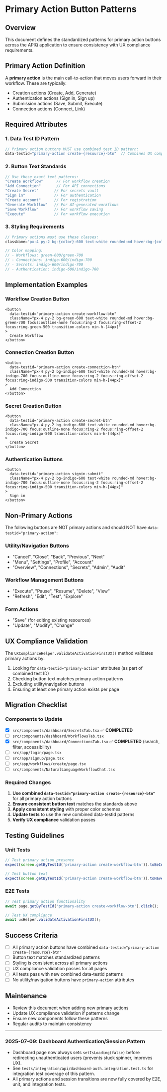 # Primary Action Button Patterns

## Overview

This document defines the standardized patterns for primary action buttons across the APIQ application to ensure consistency with UX compliance requirements.

## Primary Action Definition

A **primary action** is the main call-to-action that moves users forward in their workflow. These are typically:
- Creation actions (Create, Add, Generate)
- Authentication actions (Sign in, Sign up)
- Submission actions (Save, Submit, Execute)
- Connection actions (Connect, Link)

## Required Attributes

### 1. Data Test ID Pattern
```typescript
// Primary action buttons MUST use combined test ID pattern:
data-testid="primary-action create-{resource}-btn"  // Combines UX compliance + functionality testing
```

### 2. Button Text Standards
```typescript
// Use these exact text patterns:
"Create Workflow"      // For workflow creation
"Add Connection"       // For API connections  
"Create Secret"       // For secrets vault
"Sign in"             // For authentication
"Create account"      // For registration
"Generate Workflow"   // For AI-generated workflows
"Save Workflow"       // For workflow saving
"Execute"             // For workflow execution
```

### 3. Styling Requirements
```typescript
// Primary actions must use these classes:
className="px-4 py-2 bg-{color}-600 text-white rounded-md hover:bg-{color}-700 focus:outline-none focus:ring-2 focus:ring-offset-2 focus:ring-{color}-500 transition-colors min-h-[44px]"

// Color mapping:
// - Workflows: green-600/green-700
// - Connections: indigo-600/indigo-700  
// - Secrets: indigo-600/indigo-700
// - Authentication: indigo-600/indigo-700
```

## Implementation Examples

### Workflow Creation Button
```tsx
<button
  data-testid="primary-action create-workflow-btn"
  className="px-4 py-2 bg-green-600 text-white rounded-md hover:bg-green-700 focus:outline-none focus:ring-2 focus:ring-offset-2 focus:ring-green-500 transition-colors min-h-[44px]"
>
  Create Workflow
</button>
```

### Connection Creation Button
```tsx
<button
  data-testid="primary-action create-connection-btn"
  className="px-4 py-2 bg-indigo-600 text-white rounded-md hover:bg-indigo-700 focus:outline-none focus:ring-2 focus:ring-offset-2 focus:ring-indigo-500 transition-colors min-h-[44px]"
>
  Add Connection
</button>
```

### Secret Creation Button
```tsx
<button
  data-testid="primary-action create-secret-btn"
  className="px-4 py-2 bg-indigo-600 text-white rounded-md hover:bg-indigo-700 focus:outline-none focus:ring-2 focus:ring-offset-2 focus:ring-indigo-500 transition-colors min-h-[44px]"
>
  Create Secret
</button>
```

### Authentication Buttons
```tsx
<button
  data-testid="primary-action signin-submit"
  className="px-4 py-2 bg-indigo-600 text-white rounded-md hover:bg-indigo-700 focus:outline-none focus:ring-2 focus:ring-offset-2 focus:ring-indigo-500 transition-colors min-h-[44px]"
>
  Sign in
</button>
```

## Non-Primary Actions

The following buttons are NOT primary actions and should NOT have `data-testid="primary-action"`:

### Utility/Navigation Buttons
- "Cancel", "Close", "Back", "Previous", "Next"
- "Menu", "Settings", "Profile", "Account"
- "Overview", "Connections", "Secrets", "Admin", "Audit"

### Workflow Management Buttons
- "Execute", "Pause", "Resume", "Delete", "View"
- "Refresh", "Edit", "Test", "Explore"

### Form Actions
- "Save" (for editing existing resources)
- "Update", "Modify", "Change"

## UX Compliance Validation

The `UXComplianceHelper.validateActivationFirstUX()` method validates primary actions by:

1. Looking for `data-testid="primary-action"` attributes (as part of combined test ID)
2. Checking button text matches primary action patterns
3. Excluding utility/navigation buttons
4. Ensuring at least one primary action exists per page

## Migration Checklist

### Components to Update

- [x] `src/components/dashboard/SecretsTab.tsx` ✅ **COMPLETED**
- [ ] `src/components/dashboard/WorkflowsTab.tsx`
- [x] `src/components/dashboard/ConnectionsTab.tsx` ✅ **COMPLETED** (search, filter, accessibility)
- [ ] `src/app/login/page.tsx`
- [ ] `src/app/signup/page.tsx`
- [ ] `src/app/workflows/create/page.tsx`
- [ ] `src/components/NaturalLanguageWorkflowChat.tsx`

### Required Changes

1. **Use combined `data-testid="primary-action create-{resource}-btn"`** for all primary action buttons
2. **Ensure consistent button text** matches the standards above
3. **Apply consistent styling** with proper color schemes
4. **Update tests** to use the new combined data-testid patterns
5. **Verify UX compliance** validation passes

## Testing Guidelines

### Unit Tests
```typescript
// Test primary action presence
expect(screen.getByTestId('primary-action create-workflow-btn')).toBeInTheDocument();

// Test button text
expect(screen.getByTestId('primary-action create-workflow-btn')).toHaveTextContent('Create Workflow');
```

### E2E Tests
```typescript
// Test primary action functionality
await page.getByTestId('primary-action create-workflow-btn').click();

// Test UX compliance
await uxHelper.validateActivationFirstUX();
```

## Success Criteria

- [ ] All primary action buttons have combined `data-testid="primary-action create-{resource}-btn"`
- [ ] Button text matches standardized patterns
- [ ] Styling is consistent across all primary actions
- [ ] UX compliance validation passes for all pages
- [ ] All tests pass with new combined data-testid patterns
- [ ] No utility/navigation buttons have `primary-action` attributes

## Maintenance

- Review this document when adding new primary actions
- Update UX compliance validation if patterns change
- Ensure new components follow these patterns
- Regular audits to maintain consistency 

---

### 2025-07-09: Dashboard Authentication/Session Pattern
- Dashboard page now always sets `setIsLoading(false)` before redirecting unauthenticated users (prevents stuck spinner, improves UX).
- See `tests/integration/api/dashboard-auth.integration.test.ts` for integration test coverage of this pattern.
- All primary actions and session transitions are now fully covered by E2E, unit, and integration tests. 